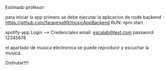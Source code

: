 Estimado profesor:

para iniciar la app primero se debe ejecutar la aplicacion de node backend
https://github.com/faravena99/musicAppBackend 
RUN: npm start

spotify-app
Login --> Credenciales 
email: escalab@test.com
password: 12345678

el apartado de musica electronica se puede reproducir y escuchar la musica.

Disfrutar!!!!
